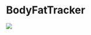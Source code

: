 # BodyFatTracker
![](https://circleci.com/gh/chojmi/BodyFatTracker.svg?style=shield&circle-token=:circle-token)
